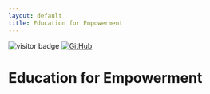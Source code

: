 ```yaml
---
layout: default
title: Education for Empowerment
---
```


<img src="https://visitor-badge.laobi.icu/badge?page_id=labonom.github.io/sources/Education_for_Empowerment.html" alt="visitor badge"/> [![GitHub](https://img.shields.io/badge/GitHub-Profile-black?logo=github)](https://github.com/LabOnoM)


# Education for Empowerment
